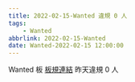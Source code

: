 ```yaml
---
title: 2022-02-15-Wanted 違規 0 人
tags:
    - Wanted
abbrlink: 2022-02-15-Wanted
date: Wanted-2022-02-15 12:00:00
---
```

Wanted 板 [板規連結](https://www.ptt.cc/bbs/Wanted/M.1608829773.A.D3B.html)
昨天違規 0 人

